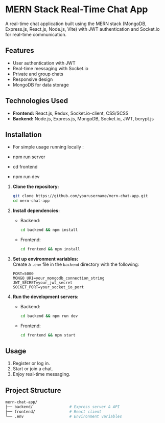 # MERN Stack Real-Time Chat App

A real-time chat application built using the MERN stack (MongoDB, Express.js, React.js, Node.js, Vite) with JWT authentication and Socket.io for real-time communication.

## Features

- User authentication with JWT
- Real-time messaging with Socket.io
- Private and group chats
- Responsive design
- MongoDB for data storage

## Technologies Used

- **Frontend:** React.js, Redux, Socket.io-client, CSS/SCSS
- **Backend:** Node.js, Express.js, MongoDB, Socket.io, JWT, bcrypt.js

## Installation
- For simple usage running locally :

- npm run server
  
- cd frontend
- npm run dev

  

1. **Clone the repository:**
    ```bash
    git clone https://github.com/yourusername/mern-chat-app.git
    cd mern-chat-app
    ```

2. **Install dependencies:**
    - Backend: 
      ```bash
      cd backend && npm install
      ```
    - Frontend: 
      ```bash
      cd frontend && npm install
      ```

3. **Set up environment variables:**  
   Create a `.env` file in the `backend` directory with the following:
    ```plaintext
    PORT=5000
    MONGO_URI=your_mongodb_connection_string
    JWT_SECRET=your_jwt_secret
    SOCKET_PORT=your_socket_io_port
    ```

4. **Run the development servers:**
    - Backend: 
      ```bash
      cd backend && npm run dev
      ```
    - Frontend: 
      ```bash
      cd frontend && npm start
      ```

## Usage

1. Register or log in.
2. Start or join a chat.
3. Enjoy real-time messaging.

## Project Structure

```bash
mern-chat-app/
├── backend/                # Express server & API
├── frontend/               # React client
└── .env                    # Environment variables

